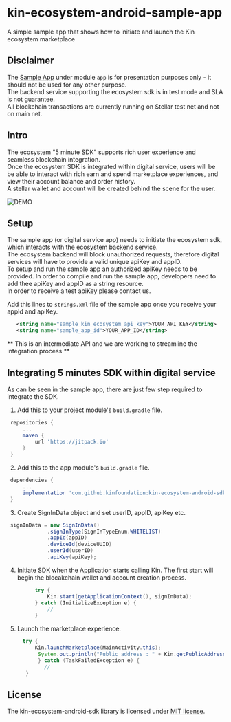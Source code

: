 # kin-ecosystem-android-sample-app
A simple sample app that shows how to initiate  and launch the Kin ecosystem marketplace

## Disclaimer
The [Sample App](app/) under module `app` is for presentation purposes only - it should not be used for any other purpose.<br/>
The backend service supporting the ecosystem sdk is in test mode and SLA is not guarantee.<br/>
All blockchain transactions are currently running on Stellar test net and not on main net.<br/>



## Intro
The ecosystem "5 minute SDK" supports rich user experience and seamless blockchain integration. <br/>
Once the ecosystem SDK is integrated within digital service, users will be be able to interact with rich earn and spend marketplace experiences, and view their account balance and order history.<br/>
A stellar wallet and account will be created behind the scene for the user. <br/>

![DEMO](https://user-images.githubusercontent.com/3635216/38100813-0f2c7bc2-3387-11e8-930d-03175842e81e.gif)


## Setup
The sample app (or digital service app) needs to initiate the ecosystem sdk, which interacts with the ecosystem backend service. <br/>
The ecosystem backend will block unauthorized requests, therefore digital services will have to provide a valid unique apiKey and appID.<br/>
To setup and run the sample app an authorized apiKey needs to be provided. In order to compile and run the sample app, developers need to add thee apiKey and appID as a string resource. <br/>
In order to receive a test apiKey please contact us.<br/>

Add this lines to `strings.xml` file of the sample app once you receive your appId and apiKey.<br/>
```xml
   <string name="sample_kin_ecosystem_api_key">YOUR_API_KEY</string>
   <string name="sample_app_id">YOUR_APP_ID</string> 
```

** This is an intermediate API and we are working to streamline the integration process **<br/>


## Integrating 5 minutes SDK within digital service
As can be seen in the sample app, there are just few step required to integrate the SDK.

1. Add this to your project module's `build.gradle` file.
  ```gradle
   repositories {
       ...
       maven {
           url 'https://jitpack.io'
       }
   }
   ```
2. Add this to the app module's `build.gradle` file.
  ```gradle
   dependencies {
       ...
       implementation 'com.github.kinfoundation:kin-ecosystem-android-sdk:dev1'
   }

   ```
3. Create SignInData object and set userID, appID, apiKey etc.
  ```java
   signInData = new SignInData()
               .signInType(SignInTypeEnum.WHITELIST)
               .appId(appID)
               .deviceId(deviceUUID)
               .userId(userID)
               .apiKey(apiKey);
   ```
4. Initiate SDK when the Application starts calling Kin. The first start will begin the blocakchain wallet and account creation process.
  ```java
           try {
               Kin.start(getApplicationContext(), signInData);
           } catch (InitializeException e) {
               //
           }
   ```
5. Launch the marketplace experience.
  ```java
       try {
           Kin.launchMarketplace(MainActivity.this);
            System.out.println("Public address : " + Kin.getPublicAddress());
            } catch (TaskFailedException e) {
              //
        }
   ```
   
## License
The kin-ecosystem-android-sdk library is licensed under [MIT license](LICENSE.md).